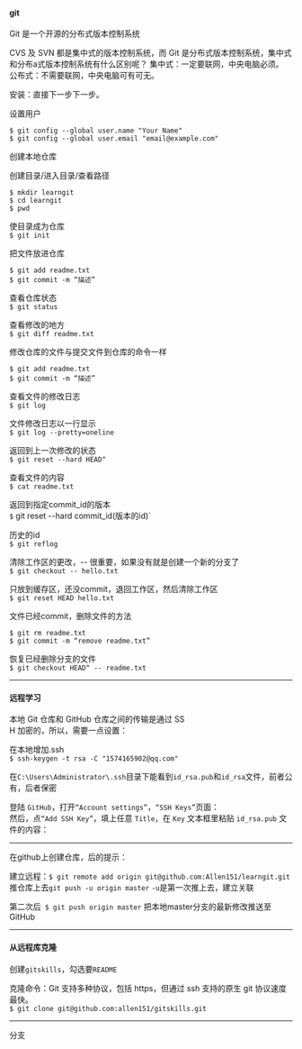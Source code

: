 #### git 

Git 是一个开源的分布式版本控制系统

CVS 及 SVN 都是集中式的版本控制系统，而 Git 是分布式版本控制系统，集中式和分布a式版本控制系统有什么区别呢？
集中式：一定要联网，中央电脑必须。
公布式：不需要联网，中央电脑可有可无。

安装：直接下一步下一步。

设置用户
```
$ git config --global user.name "Your Name"
$ git config --global user.email "email@example.com"
```


创建本地仓库

创建目录/进入目录/查看路径
```
$ mkdir learngit
$ cd learngit
$ pwd
```

使目录成为仓库  
`$ git init`

把文件放进仓库
```
$ git add readme.txt
$ git commit -m “描述”
```

查看仓库状态  
`$ git status`

查看修改的地方  
`$ git diff readme.txt`

修改仓库的文件与提交文件到仓库的命令一样  
```
$ git add readme.txt
$ git commit -m “描述”
```

查看文件的修改日志    
`$ git log `

文件修改日志以一行显示  
`$ git log --pretty=oneline`

返回到上一次修改的状态  
`$ git reset --hard HEAD^`

查看文件的内容  
`$ cat readme.txt`

返回到指定commit_id的版本  
`$` git reset --hard commit_id(版本的id)`

历史的id  
`$ git reflog`

清除工作区的更改，-- 很重要，如果没有就是创建一个新的分支了  
`$ git checkout -- hello.txt`

只放到缓存区，还没commit，退回工作区，然后清除工作区  
`$ git reset HEAD hello.txt`

文件已经commit，删除文件的方法  
```
$ git rm readme.txt
$ git commit -m “remove readme.txt”
```

恢复已经删除分支的文件  
`$ git checkout HEAD^ -- readme.txt`

***

#### 远程学习

本地 Git 仓库和 GitHub 仓库之间的传输是通过 SS  
H 加密的，所以，需要一点设置：  

在本地增加.ssh  
`$ ssh-keygen -t rsa -C "1574165902@qq.com"`

在`C:\Users\Administrator\.ssh`目录下能看到`id_rsa.pub`和`id_rsa`文件，前者公有，后者保密  

登陆 `GitHub`，打开`“Account settings”`，`“SSH Keys”`页面：  
然后，点`“Add SSH Key”`，填上任意 `Title`，在 `Key` 文本框里粘贴 `id_rsa.pub` 文件的内容：  

***

在github上创建仓库，后的提示：  

建立远程：`$ git remote add origin git@github.com:Allen151/learngit.git`  
推仓库上去`git push -u origin master`
`-u`是第一次推上去，建立关联  


第二次后` $ git push origin master` 把本地master分支的最新修改推送至GitHub  

***

#### 从远程库克隆  

创建`gitskills`，勾选要` README  `

克隆命令：Git 支持多种协议，包括 https，但通过 ssh 支持的原生 git 协议速度最快。  
`$ git clone git@github.com:allen151/gitskills.git`
***
分支




